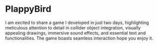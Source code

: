 # PlappyBird
I am excited to share a game I developed in just two days, highlighting meticulous attention to detail in collider object integration, visually appealing drawings, immersive sound effects, and essential text and functionalities.  The game boasts seamless interaction hope you enjoy it.
